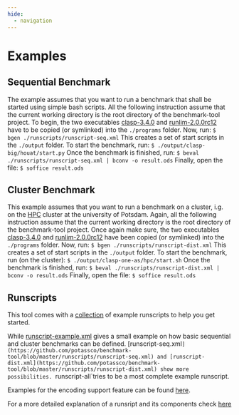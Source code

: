 ```yaml
---
hide:
  - navigation
---
```


# Examples

## Sequential Benchmark

The example assumes that you want to run a benchmark that shall be started using simple bash scripts. All the following instruction assume that the current working directory is the root directory of the benchmark-tool project. To begin, the two executables [clasp-3.4.0][1] and [runlim-2.0.0rc12][2] have to be copied (or symlinked) into the `./programs` folder.
Now, run:
`$ bgen ./runscripts/runscript-seq.xml`
This creates a set of start scripts in the `./output` folder.
To start the benchmark, run:
`$ ./output/clasp-big/houat/start.py`
Once the benchmark is finished, run:
`$ beval ./runscripts/runscript-seq.xml | bconv -o result.ods`
Finally, open the file:
`$ soffice result.ods`

## Cluster Benchmark

This example assumes that you want to run a benchmark on a cluster, i.g. on the [HPC][3] cluster at the university of Potsdam. Again, all the following instruction assume that the current working directory is the root directory of the benchmark-tool project. Once again make sure, the two executables [clasp-3.4.0][1] and [runlim-2.0.0rc12][2] have been copied (or symlinked) into the `./programs` folder.
Now, run:
`$ bgen ./runscripts/runscript-dist.xml`
This creates a set of start scripts in the `./output` folder.
To start the benchmark, run (on the cluster):
`$ ./output/clasp-one-as/hpc/start.sh`
Once the benchmark is finished, run:
`$ beval ./runscripts/runscript-dist.xml | bconv -o result.ods`
Finally, open the file:
`$ soffice result.ods`

## Runscripts
This tool comes with a [collection](https://github.com/potassco/benchmark-tool/blob/master/runscripts) of example runscripts to help you get started.

While [runscript-example.xml](https://github.com/potassco/benchmark-tool/blob/master/runscripts/runscript-example.xml) gives a small example on how basic sequential and cluster benchmarks can be defined. [runscript-seq.xml`](https://github.com/potassco/benchmark-tool/blob/master/runscripts/runscript-seq.xml) and [runscript-dist.xml](https://github.com/potassco/benchmark-tool/blob/master/runscripts/runscript-dist.xml) show more possibilities. `runscript-all`tries to be a most complete example runscript.

Examples for the encoding support feature can be found [here](../reference/encoding_support.md).

For a more detailed explanation of a runsript and its components check [here](../getting_started/bgen/runscript.md)

[1]: https://potassco.org/clasp/
[2]: https://github.com/arminbiere/runlim
[3]: https://www.uni-potsdam.de/en/zim/angebote-loesungen/hpc
